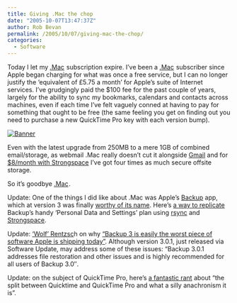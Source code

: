 ```yaml
---
title: Giving .Mac the chop
date: "2005-10-07T13:47:37Z"
author: Rob Bevan
permalink: /2005/10/07/giving-mac-the-chop/
categories:
  - Software
---
```

Today I let my [.Mac][1]<img alt="" border="0" width="1" height="1" src="http://ad.linksynergy.com/fs-bin/show?id=ahl0p0BaPBE&#038;bids=80901.10000001&#038;type=3&#038;subid=0" /> subscription expire. I&#8217;ve been a [.Mac][1]<img alt="" border="0" width="1" height="1" src="http://ad.linksynergy.com/fs-bin/show?id=ahl0p0BaPBE&#038;bids=80901.10000001&#038;type=3&#038;subid=0" /> subscriber since Apple began charging for what was once a free service, but I can no longer justify the &#8216;equivalent of &pound;5.75 a month&#8217; for Apple&#8217;s suite of Internet services. I&#8217;ve grudgingly paid the $100 fee for the past couple of years, largely for the ability to sync my bookmarks, calendars and contacts across machines, even if each time I&#8217;ve felt vaguely conned at having to pay for something that ought to be free (the same feeling you get on finding out you need to purchase a new QuickTime Pro key with each version bump).

[<img alt="Banner " border="0" src="http://www.mac.com/1/partners/125x60_D_affiliates.gif" />][2]<img alt="" border="0" width="1" height="1" src="http://ad.linksynergy.com/fs-bin/show?id=ahl0p0BaPBE&#038;bids=80901.10000020&#038;type=4&#038;subid=0" />

Even with the latest upgrade from 250MB to a mere 1GB of combined email/storage, as webmail .Mac really doesn&#8217;t cut it alongside [Gmail][3] and for [$8/month with Strongspace][4] I&#8217;ve got four times as much secure offsite storage.

So it&#8217;s goodbye [.Mac][1]<img alt="" border="0" width="1" height="1" src="http://ad.linksynergy.com/fs-bin/show?id=ahl0p0BaPBE&#038;bids=80901.10000001&#038;type=3&#038;subid=0" />.

<p class="update">
  Update: One of the things I did like about .Mac was Apple&#8217;s <a href="http://www.apple.com/downloads/macosx/apple/backup.html">Backup</a> app, which at version 3 was finally <a href="http://www.friday.com/bbum/2005/09/21/backup-3/">worthy of its name</a>. Here&#8217;s <a href="http://www.textsnippets.com/posts/show/189">a way to replicate</a> Backup&#8217;s handy &#8216;Personal Data and Settings&#8217; plan using <a href="http://samba.anu.edu.au/rsync/">rsync</a> and <a href="http://strongspace.com">Strongspace</a>.
</p>

<p class="update">
  Update: <a href="http://rentzsch.com/">&#8216;Wolf&#8217; Rentzsc</a>h on why <a href="http://rentzsch.com/suck/backup3">&#8220;Backup 3 is easily the worst piece of software Apple is shipping today&#8221;</a>. Although version 3.0.1, just released via Software Update, may address some of these issues: &#8220;Backup 3.0.1 addresses file restoration and other issues and is highly recommended for <span class="hilite">all</span> users of Backup 3.0&#8243;.
</p>

<p class="update">
  Update: on the subject of QuickTime Pro, here&#8217;s <a href="http://e-scribe.com/news/120">a fantastic rant</a> about &#8220;the split between Quicktime and QuickTime Pro and what a silly anachronism it is&#8221;.
</p>

 [1]: http://click.linksynergy.com/fs-bin/click?id=ahl0p0BaPBE&offerid=80901.10000001&type=3&subid=0
 [2]: http://click.linksynergy.com/fs-bin/click?id=ahl0p0BaPBE&offerid=80901.10000020&type=4&subid=0
 [3]: mail.google.com
 [4]: http://www.strongspace.com/plans
